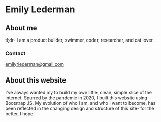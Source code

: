 # Emily Lederman
## About me
tl;dr- I am a product builder, swimmer, coder, researcher, and cat lover.
### Contact
emilyrlederman@gmail.com

## About this website
I've always wanted my to build my own little, clean, simple slice of the internet. Spurred by the pandemic in 2020, I built this website using Bootstrap JS. My evolution of who I am, and who I want to become, has been reflected in the changing design and structure of this site- for the better, I hope.
